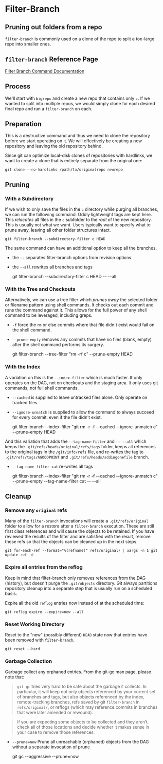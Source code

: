 # Filter-Branch

## Pruning out folders from a repo
`filter-branch` is commonly used on a clone of the repo to split a too-large repo into smaller ones.

## `filter-branch` Reference Page

[Filter Branch Command Documentation](http://www.kernel.org/pub/software/scm/git/docs/git-filter-branch.html)


## Process
We'll start with `bigrepo` and create a new repo that contains only `c`. If we wanted to split into multiple repos, we would simply clone for each desired final repo and run a `filter-branch` on each.


## Preparation
This is a destructive command and thus we need to clone the repository before we start operating on it. We will effectively be creating a new repository and leaving the old repository behind.

Since git can optimize local-disk clones of repositories with hardlinks, we want to create a clone that is entirely separate from the original one:

    git clone --no-hardlinks /path/to/originalrepo newrepo


## Pruning

### With a Subdirectory

If we wish to only save the files in the `c` directory while purging all branches, we can run the following command. Oddly lightweight tags are kept here. This _relocates_ all files in the `c` subfolder to the _root_ of the new repository. This is usually not what we want. Users typically want to specify what to prune away, leaving all other folder structures intact.

    git filter-branch --subdirectory-filter c HEAD


The same command can have an additional option to keep all the branches.

* the `--` separates filter-branch options from revision options
* the `--all` rewrites all branches and tags

    git filter-branch --subdirectory-filter c HEAD -- --all


### With the Tree and Checkouts

Alternatively, we can use a tree filter which _prunes away_ the selected folder or filename pattern using shell commands. It checks out each commit and runs the command against it. This allows for the full power of any shell command to be leveraged, including greps.

* `-f` force the `rm` or else commits where that file didn't exist would fail on the shell command.
* `--prune-empty` removes any commits that have no files (blank, empty) after the shell command performs its surgery.

    git filter-branch --tree-filter "rm -rf c" --prune-empty HEAD


### With the Index

A variation on this is the `--index-filter` which is much faster. It only operates on the DAG, not on checkouts and the staging area. It only uses git commands, not full shell commands.

* `--cached` is supplied to leave untracked files alone. Only operate on tracked files.
* `--ignore-unmatch` is supplied to allow the command to always succeed for every commit, even if the file didn't exist.

    git filter-branch --index-filter "git rm -r -f --cached --ignore-unmatch c" --prune-empty HEAD


And this variation that adds the `--tag-name-filter` and `-- --all` which keeps the `.git/refs/heads/original/refs/tags` folder, keeps all references to the original tags in the `/git/info/refs` file, and re-writes the tag to `.git/refs/tags/AGOODPOINT` and `.git/refs/heads/addingonefile` branch.

* `--tag-name-filter cat` re-writes all tags

    git filter-branch --index-filter "git rm -r -f --cached --ignore-unmatch c" --prune-empty --tag-name-filter cat -- --all


## Cleanup

### Remove any `original` refs

Many of the `filter-branch` invocations will create a `.git/refs/original` folder to allow for a restore after a `filter-branch` execution. These are still first class references and will cause the objects to be retained. If you have reviewed the results of the filter and are satisfied with the result, remove these refs so that the objects can be cleaned up in the next steps.

    git for-each-ref --format="%(refname)" refs/original/ | xargs -n 1 git update-ref -d


### Expire all entries from the reflog

Keep in mind that filter-branch only removes references from the DAG (history), but doesn't purge the `.git/objects` directory. Git always partitions repository cleanup into a separate step that is usually run on a scheduled basis.

Expire all the old `reflog` entries now instead of at the scheduled time:

    git reflog expire --expire=now --all


### Reset Working Directory

Reset to the "new" (possibly different) `HEAD` state now that entries have been removed with `filter-branch`.

    git reset --hard


### Garbage Collection

Garbage collect any orphaned entries. From the git-gc man page, please note that:

> `git gc` tries very hard to be safe about the garbage it collects. In particular, it will keep not only objects referenced by your current set of branches and tags, but also objects referenced by the index, remote-tracking branches, refs saved by git `filter-branch` in `refs/original/`, or reflogs (which may reference commits in branches that were later amended or rewound).

> If you are expecting some objects to be collected and they aren’t, check all of those locations and decide whether it makes sense in your case to remove those references.

* `--prune=now` Prune all unreachable (orphaned) objects from the DAG without a separate invocation of prune

    git gc --aggressive --prune=now
    
